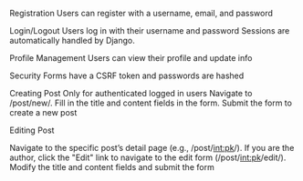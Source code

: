 Registration
Users can register with a username, email, and password

Login/Logout
Users log in with their username and password Sessions are automatically handled by Django.

Profile Management 
Users can view their profile and update info

Security
Forms have a CSRF token and passwords are hashed


Creating Post
Only for authenticated logged in users 
Navigate to /post/new/.
Fill in the title and content fields in the form.
Submit the form to create a new post

Editing Post

Navigate to the specific post’s detail page (e.g., /post/<int:pk>/).
If you are the author, click the "Edit" link to navigate to the edit form (/post/<int:pk>/edit/).
Modify the title and content fields and submit the form